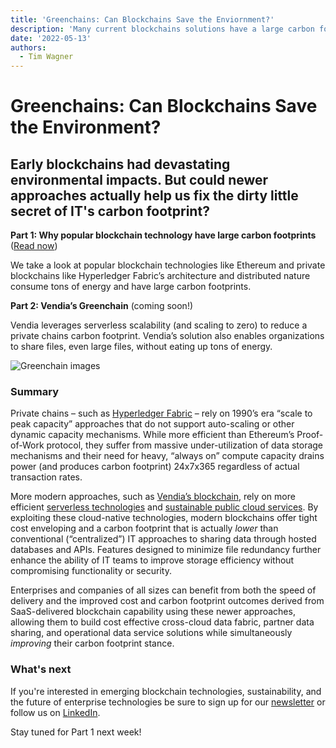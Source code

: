 ```yaml
---
title: 'Greenchains: Can Blockchains Save the Enviornment?'
description: 'Many current blockchains solutions have a large carbon footprint - but next-gen blockchains have less carbon emissions - and can help in sustianability tracking'
date: '2022-05-13'
authors:
  - Tim Wagner
---
```

# Greenchains: Can Blockchains Save the Environment?

## Early blockchains had devastating environmental impacts. But could newer approaches actually help us fix the dirty little secret of IT's carbon footprint?

**Part 1: Why popular blockchain technology have large carbon footprints** ([Read now](https://vendia.net/blog/why-blockchains-have-large-carbon-footprints.com))

We take a look at popular blockchain technologies like Ethereum and private blockchains like Hyperledger Fabric’s architecture and distributed nature consume tons of energy and have large carbon footprints.

**Part 2: Vendia’s Greenchain**  (coming soon!)

Vendia leverages serverless scalability (and scaling to zero) to reduce a private chains carbon footprint. Vendia’s solution also enables organizations to share files, even large files, without eating up tons of energy.  

 ![Greenchain images](https://user-images.githubusercontent.com/98492452/168342831-94721842-7f72-413a-9a26-b1f488b67d82.png)

### Summary

Private chains – such as [Hyperledger Fabric](https://www.hyperledger.org/) – rely on 1990’s era “scale to peak capacity” approaches that do not support auto-scaling or other dynamic capacity mechanisms. While more efficient than Ethereum’s Proof-of-Work protocol, they suffer from massive under-utilization of data storage mechanisms and their need for heavy, “always on” compute capacity drains power (and produces carbon footprint) 24x7x365 regardless of actual transaction rates.

More modern approaches, such as [Vendia’s blockchain](http://www.vendia.net), rely on more efficient [serverless technologies](https://aws.amazon.com/serverless/) and [sustainable public cloud services](https://sustainability.aboutamazon.com/environment/the-cloud/cloud-efficiency). By exploiting these cloud-native technologies, modern blockchains offer tight cost enveloping and a carbon footprint that is actually _lower_ than conventional (“centralized”) IT approaches to sharing data through hosted databases and APIs. Features designed to minimize file redundancy further enhance the ability of IT teams to improve storage efficiency without compromising functionality or security.

 Enterprises and companies of all sizes can benefit from both the speed of delivery and the improved cost and carbon footprint outcomes derived from SaaS-delivered blockchain capability using these newer approaches, allowing them to build cost effective cross-cloud data fabric, partner data sharing, and operational data service solutions while simultaneously _improving_ their carbon footprint stance.
 
 ### What's next
 If you're interested in emerging blockchain technologies, sustainability, and the future of enterprise technologies be sure to sign up for our [newsletter](https://www.vendia.net/blog) or follow us on [LinkedIn](https://www.linkedin.com/company/vendiahq/). 
 
 Stay tuned for Part 1 next week!
 
